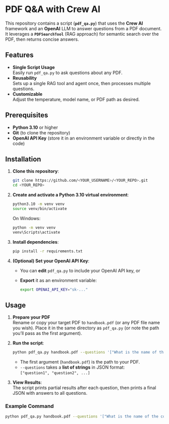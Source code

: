 # PDF Q&A with Crew AI

This repository contains a script (**`pdf_qa.py`**) that uses the **Crew AI** framework and an **OpenAI** LLM to answer questions from a PDF document. It leverages a **`PDFSearchTool`** (RAG approach) for semantic search over the PDF, then returns concise answers.

## Features

- **Single Script Usage**  
  Easily run `pdf_qa.py` to ask questions about any PDF.
- **Reusability**  
  Sets up a single RAG tool and agent once, then processes multiple questions.
- **Customizable**  
  Adjust the temperature, model name, or PDF path as desired.

## Prerequisites

- **Python 3.10** or higher
- **Git** (to clone the repository)
- **OpenAI API Key** (store it in an environment variable or directly in the code)

## Installation

1. **Clone this repository**:

    ```bash
    git clone https://github.com/<YOUR_USERNAME>/<YOUR_REPO>.git
    cd <YOUR_REPO>
    ```

2. **Create and activate a Python 3.10 virtual environment**:

    ```bash
    python3.10 -m venv venv
    source venv/bin/activate
    ```
    On Windows:
    ```bash
    python -m venv venv
    venv\Scripts\activate
    ```

3. **Install dependencies**:

    ```bash
    pip install -r requirements.txt
    ```

4. **(Optional) Set your OpenAI API Key**:

    - You can **edit** `pdf_qa.py` to include your OpenAI API key, or
    - **Export** it as an environment variable:

      ```bash
      export OPENAI_API_KEY="sk-..."
      ```

## Usage

1. **Prepare your PDF**  
   Rename or copy your target PDF to `handbook.pdf` (or any PDF file name you wish). Place it in the same directory as `pdf_qa.py` (or note the path you’ll pass as the first argument).

2. **Run the script**:

    ```bash
    python pdf_qa.py handbook.pdf --questions '["What is the name of the company?", "Who is the CEO?", "What is their vacation policy?", "What is the termination policy?", "Who is Arshaan?"]'
    ```

    - The first argument (`handbook.pdf`) is the path to your PDF.
    - `--questions` takes a **list of strings** in JSON format:  
      `["question1", "question2", ...]`

3. **View Results**:  
   The script prints partial results after each question, then prints a final JSON with answers to all questions.

### Example Command

```bash
python pdf_qa.py handbook.pdf --questions '["What is the name of the company?", "Who is the CEO?", "What is their vacation policy?", "What is the termination policy?", "Who is Arshaan?"]'
